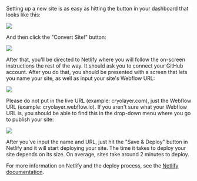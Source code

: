 Setting up a new site is as easy as hitting the button in your dashboard that looks like this:

![](https://s3-us-west-2.amazonaws.com/secure.notion-static.com/3883ad26-0658-409c-8304-3a0de765f75f/Screen_Shot_2021-08-06_at_11.23.18_AM.png)

And then click the "Convert Site!" button:

![](https://s3-us-west-2.amazonaws.com/secure.notion-static.com/d5587c56-e723-4051-841b-4c84156e07da/Screen_Shot_2021-07-19_at_11.41.14_AM.png)

After that, you'll be directed to Netlify where you will follow the on-screen instructions the rest of the way. It should ask you to connect your GitHub account. After you do that, you should be presented with a screen that lets you name your site, as well as input your site's Webflow URL:

![](https://s3-us-west-2.amazonaws.com/secure.notion-static.com/49437145-76a6-45df-bbc5-70f0e6596f0d/Screen_Shot_2021-07-19_at_11.44.33_AM.png)

Please do not put in the live URL (example: cryolayer.com), just the Webflow URL (example: cryolayer.webflow.io). If you aren't sure what your Webflow URL is, you should be able to find this in the drop-down menu where you go to publish your site:

![](https://s3-us-west-2.amazonaws.com/secure.notion-static.com/97a239bd-f992-4635-ad3f-561ee2b4aa9e/Screen_Shot_2021-07-19_at_11.46.09_AM.png)

After you've input the name and URL, just hit the "Save & Deploy" button in Netlify and it will start deploying your site. The time it takes to deploy your site depends on its size. On average, sites take around 2 minutes to deploy.

For more information on Netlify and the deploy process, see the [Netlify documentation](https://docs.netlify.com/).